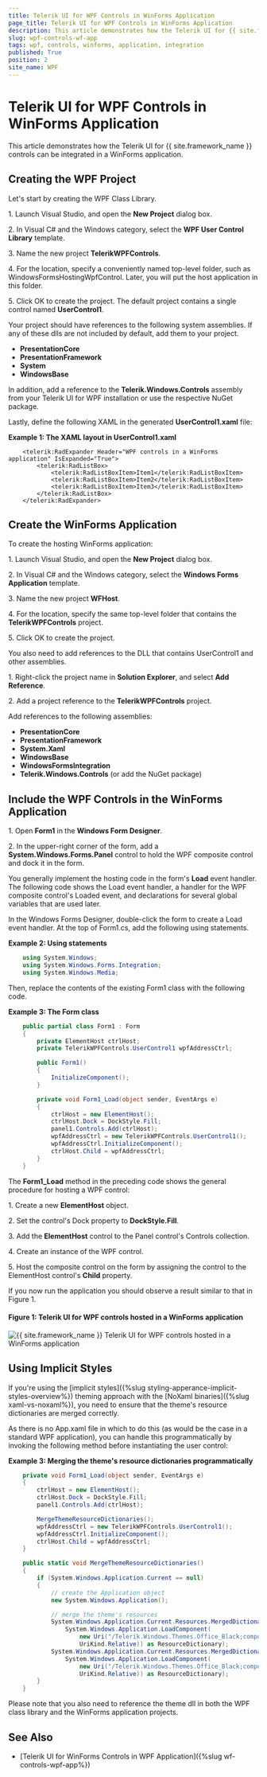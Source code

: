 ```yaml
---
title: Telerik UI for WPF Controls in WinForms Application
page_title: Telerik UI for WPF Controls in WinForms Application
description: This article demonstrates how the Telerik UI for {{ site.framework_name }} controls can be integrated in a WinForms application.
slug: wpf-controls-wf-app
tags: wpf, controls, winforms, application, integration
published: True
position: 2
site_name: WPF
---
```


# Telerik UI for WPF Controls in WinForms Application

This article demonstrates how the Telerik UI for {{ site.framework_name }} controls can be integrated in a WinForms application.

## Creating the WPF Project

Let's start by creating the WPF Class Library.

1\. Launch Visual Studio, and open the **New Project** dialog box.

2\. In Visual C# and the Windows category, select the **WPF User Control Library** template.

3\. Name the new project **TelerikWPFControls**.

4\. For the location, specify a conveniently named top-level folder, such as WindowsFormsHostingWpfControl. Later, you will put the host application in this folder.

5\. Click OK to create the project. The default project contains a single control named **UserControl1**.

Your project should have references to the following system assemblies. If any of these dlls are not included by default, add them to your project.

* **PresentationCore**
* **PresentationFramework**
* **System**
* **WindowsBase**

In addition, add a reference to the **Telerik.Windows.Controls** assembly from your Telerik UI for WPF installation or use the respective NuGet package.

Lastly, define the following XAML in the generated **UserControl1.xaml** file:

__Example 1: The XAML layout in UserControl1.xaml__
```XAML
    <telerik:RadExpander Header="WPF controls in a WinForms application" IsExpanded="True">
        <telerik:RadListBox>
            <telerik:RadListBoxItem>Item1</telerik:RadListBoxItem>
            <telerik:RadListBoxItem>Item2</telerik:RadListBoxItem>
            <telerik:RadListBoxItem>Item3</telerik:RadListBoxItem>
        </telerik:RadListBox>
    </telerik:RadExpander>
```

## Create the WinForms Application

To create the hosting WinForms application:

1\. Launch Visual Studio, and open the **New Project** dialog box.

2\. In Visual C# and the Windows category, select the **Windows Forms Application** template.

3\. Name the new project **WFHost**.

4\. For the location, specify the same top-level folder that contains the **TelerikWPFControls** project.

5\. Click OK to create the project.

You also need to add references to the DLL that contains UserControl1 and other assemblies.

1\. Right-click the project name in **Solution Explorer**, and select **Add Reference**.

2\. Add a project reference to the **TelerikWPFControls** project.

Add references to the following assemblies:

* **PresentationCore**
* **PresentationFramework**
* **System.Xaml**
* **WindowsBase**
* **WindowsFormsIntegration**
* **Telerik.Windows.Controls** (or add the NuGet package)

## Include the WPF Controls in the WinForms Application

1\. Open **Form1** in the **Windows Form Designer**.

2\. In the upper-right corner of the form, add a **System.Windows.Forms.Panel** control to hold the WPF composite control and dock it in the form.

You generally implement the hosting code in the form's **Load** event handler. The following code shows the Load event handler, a handler for the WPF composite control's Loaded event, and declarations for several global variables that are used later.

In the Windows Forms Designer, double-click the form to create a Load event handler. At the top of Form1.cs, add the following using statements.

__Example 2: Using statements__
```C#
	using System.Windows;
	using System.Windows.Forms.Integration;
	using System.Windows.Media;
```

Then, replace the contents of the existing Form1 class with the following code.

__Example 3: The Form class__
```C#
    public partial class Form1 : Form
    {
        private ElementHost ctrlHost;
        private TelerikWPFControls.UserControl1 wpfAddressCtrl;

        public Form1()
        {
            InitializeComponent();
        }

        private void Form1_Load(object sender, EventArgs e)
        {
            ctrlHost = new ElementHost();
            ctrlHost.Dock = DockStyle.Fill;
            panel1.Controls.Add(ctrlHost);
            wpfAddressCtrl = new TelerikWPFControls.UserControl1();
            wpfAddressCtrl.InitializeComponent();
            ctrlHost.Child = wpfAddressCtrl;
        }
    }
```

The **Form1_Load** method in the preceding code shows the general procedure for hosting a WPF control:

1\. Create a new **ElementHost** object.

2\. Set the control's Dock property to **DockStyle.Fill**.

3\. Add the **ElementHost** control to the Panel control's Controls collection.

4\. Create an instance of the WPF control.

5\. Host the composite control on the form by assigning the control to the ElementHost control's **Child** property.

If you now run the application you should observe a result similar to that in Figure 1.

#### Figure 1: Telerik UI for WPF controls hosted in a WinForms application
![{{ site.framework_name }} Telerik UI for WPF controls hosted in a WinForms application](images/wpf-controls-wf-app-1.png)

## Using Implicit Styles

If you're using the [implicit styles]({%slug styling-apperance-implicit-styles-overview%}) theming approach with the [NoXaml binaries]({%slug xaml-vs-noxaml%}), you need to ensure that the theme's resource dictionaries are merged correctly.

As there is no App.xaml file in which to do this (as would be the case in a standard WPF application), you can handle this programmatically by invoking the following method before instantiating the user control:

__Example 3: Merging the theme's resource dictionaries programmatically__
```C#
	private void Form1_Load(object sender, EventArgs e)
	{
		ctrlHost = new ElementHost();
		ctrlHost.Dock = DockStyle.Fill;
		panel1.Controls.Add(ctrlHost);

		MergeThemeResourceDictionaries();
		wpfAddressCtrl = new TelerikWPFControls.UserControl1();
		wpfAddressCtrl.InitializeComponent();
		ctrlHost.Child = wpfAddressCtrl;
	}

	public static void MergeThemeResourceDictionaries()
	{
		if (System.Windows.Application.Current == null)
		{
			// create the Application object
			new System.Windows.Application();

			// merge the theme's resources
			System.Windows.Application.Current.Resources.MergedDictionaries.Add(
				System.Windows.Application.LoadComponent(
					new Uri("/Telerik.Windows.Themes.Office_Black;component/Themes/System.Windows.xaml",
					UriKind.Relative)) as ResourceDictionary);
			System.Windows.Application.Current.Resources.MergedDictionaries.Add(
				System.Windows.Application.LoadComponent(
					new Uri("/Telerik.Windows.Themes.Office_Black;component/Themes/Telerik.Windows.Controls.xaml",
					UriKind.Relative)) as ResourceDictionary);
		}
	}
```

Please note that you also need to reference the theme dll in both the WPF class library and the WinForms application projects.

## See Also
* [Telerik UI for WinForms Controls in WPF Application]({%slug wf-controls-wpf-app%})